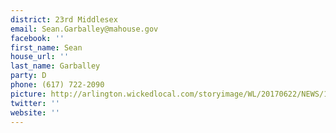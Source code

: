 ```yaml
---
district: 23rd Middlesex
email: Sean.Garballey@mahouse.gov
facebook: ''
first_name: Sean
house_url: ''
last_name: Garballey
party: D
phone: (617) 722-2090
picture: http://arlington.wickedlocal.com/storyimage/WL/20170622/NEWS/170628603/AR/0/AR-170628603.jpg
twitter: ''
website: ''
---
```

